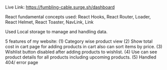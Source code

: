 Live Link: https://fumbling-cable.surge.sh/dashboard

React fundamental concepts used: React Hooks, React Router, Loader, React Helmet, React Toaster, NavLink, Link

Used Local storage to manage and handling data.

5 features of my website:
      (1) Category wise product view
      (2) Show total cost in cart page for adding products in cart also can sort items by price.
      (3) Wishlist button disabled after adding products to wishlist.
      (4) Use can see product details for all products including upcoming products.
      (5) Handled 404/ error page
